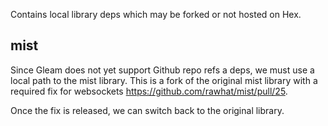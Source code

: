 Contains local library deps which may be forked or not hosted on Hex.

## mist
Since Gleam does not yet support Github repo refs a deps, we must use a local 
path to the mist library. This is a fork of the original mist library with a
required fix for websockets https://github.com/rawhat/mist/pull/25.

Once the fix is released, we can switch back to the original library.